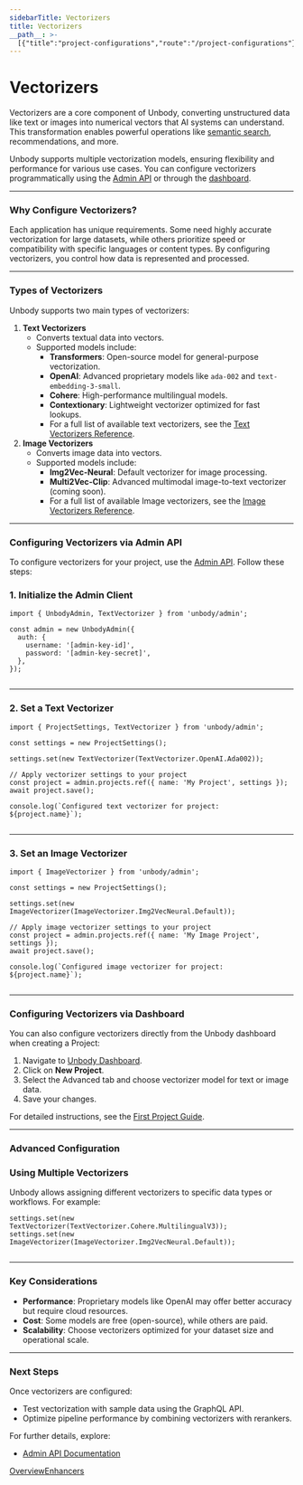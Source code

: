 ```yaml
---
sidebarTitle: Vectorizers
title: Vectorizers
__path__: >-
  [{"title":"project-configurations","route":"/project-configurations"},{"title":"Vectorizers","route":"/project-configurations/vectorizers"}]
---
```


# Vectorizers

Vectorizers are a core component of Unbody, converting unstructured data like text or images into numerical vectors that AI systems can understand. This transformation enables powerful operations like [semantic search](/content-api/search/semantic-search), recommendations, and more.

Unbody supports multiple vectorization models, ensuring flexibility and performance for various use cases. You can configure vectorizers programmatically using the [Admin API](/admin-api) or through the [dashboard](https://app.unbody.io/projects/).

* * *

### Why Configure Vectorizers?

Each application has unique requirements. Some need highly accurate vectorization for large datasets, while others prioritize speed or compatibility with specific languages or content types. By configuring vectorizers, you control how data is represented and processed.

* * *

### Types of Vectorizers

Unbody supports two main types of vectorizers:

1.  **Text Vectorizers**
    -   Converts textual data into vectors.
    -   Supported models include:
        -   **Transformers**: Open-source model for general-purpose vectorization.
        -   **OpenAI**: Advanced proprietary models like `ada-002` and `text-embedding-3-small`.
        -   **Cohere**: High-performance multilingual models.
        -   **Contextionary**: Lightweight vectorizer optimized for fast lookups.
        -   For a full list of available text vectorizers, see the [Text Vectorizers Reference](/admin-api#textvectorizer-configuration).
2.  **Image Vectorizers**
    -   Converts image data into vectors.
    -   Supported models include:
        -   **Img2Vec-Neural**: Default vectorizer for image processing.
        -   **Multi2Vec-Clip**: Advanced multimodal image-to-text vectorizer (coming soon).
        -   For a full list of available Image vectorizers, see the [Image Vectorizers Reference](/admin-api#imagevectorizer-configuration).

* * *

### Configuring Vectorizers via Admin API

To configure vectorizers for your project, use the [Admin API](/admin-api). Follow these steps:

### **1\. Initialize the Admin Client**

```
import { UnbodyAdmin, TextVectorizer } from 'unbody/admin';
 
const admin = new UnbodyAdmin({
  auth: {
    username: '[admin-key-id]',
    password: '[admin-key-secret]',
  },
});
 
```

* * *

### **2\. Set a Text Vectorizer**

```
import { ProjectSettings, TextVectorizer } from 'unbody/admin';
 
const settings = new ProjectSettings();
 
settings.set(new TextVectorizer(TextVectorizer.OpenAI.Ada002));
 
// Apply vectorizer settings to your project
const project = admin.projects.ref({ name: 'My Project', settings });
await project.save();
 
console.log(`Configured text vectorizer for project: ${project.name}`);
 
```

* * *

### **3\. Set an Image Vectorizer**

```
import { ImageVectorizer } from 'unbody/admin';
 
const settings = new ProjectSettings();
 
settings.set(new ImageVectorizer(ImageVectorizer.Img2VecNeural.Default));
 
// Apply image vectorizer settings to your project
const project = admin.projects.ref({ name: 'My Image Project', settings });
await project.save();
 
console.log(`Configured image vectorizer for project: ${project.name}`);
 
```

* * *

### Configuring Vectorizers via Dashboard

You can also configure vectorizers directly from the Unbody dashboard when creating a Project:

1.  Navigate to [Unbody Dashboard](https://app.unbody.io/).
2.  Click on **New Project**.
3.  Select the Advanced tab and choose vectorizer model for text or image data.
4.  Save your changes.

For detailed instructions, see the [First Project Guide](/first-project).

* * *

### Advanced Configuration

### Using Multiple Vectorizers

Unbody allows assigning different vectorizers to specific data types or workflows. For example:

```
settings.set(new TextVectorizer(TextVectorizer.Cohere.MultilingualV3));
settings.set(new ImageVectorizer(ImageVectorizer.Img2VecNeural.Default));
 
```

* * *

### Key Considerations

-   **Performance**: Proprietary models like OpenAI may offer better accuracy but require cloud resources.
-   **Cost**: Some models are free (open-source), while others are paid.
-   **Scalability**: Choose vectorizers optimized for your dataset size and operational scale.

* * *

### Next Steps

Once vectorizers are configured:

-   Test vectorization with sample data using the GraphQL API.
-   Optimize pipeline performance by combining vectorizers with rerankers.

For further details, explore:

-   [Admin API Documentation](/admin-api)

[Overview](/project-configurations/overview "Overview")[Enhancers](/project-configurations/enhancers "Enhancers")
